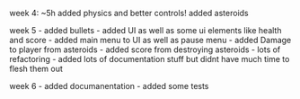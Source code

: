 week 4: ~5h 
    added physics and better controls!
    added asteroids


week 5
    - added bullets
    - added UI as well as some ui elements like health and score
    - added main menu to UI as well as pause menu
    - added Damage to player from asteroids 
    - added score from destroying asteroids
    - lots of refactoring
    - added lots of documentation stuff but didnt have much time to flesh them out

week 6
    - added documanentation
    - added some tests
